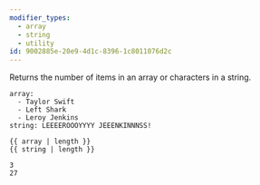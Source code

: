 ```yaml
---
modifier_types:
  - array
  - string
  - utility
id: 9002885e-20e9-4d1c-8396-1c8011076d2c
---
```

Returns the number of items in an array or characters in a string.

```.language-yaml
array:
  - Taylor Swift
  - Left Shark
  - Leroy Jenkins
string: LEEEEROOOYYYY JEEENKINNNSS!
```

```
{{ array | length }}
{{ string | length }}
```

```.language-output
3
27
```
